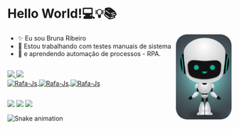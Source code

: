 # Hello World!💻💡📚

<div>
  <img align="right" width="125" style="border-radius: 25px; display: block; margin: auto" src="https://github.com/devBruna/devBruna/blob/main/imagem.jpg"/>

  - ✨ Eu sou Bruna Ribeiro
  - 🔭 Estou trabalhando com testes manuais de sistema
  - 🌱 e aprendendo automação de processos - RPA.
</div>  

  ##

<div>
  <a href="https://github.com/devBruna">
  <img height="170em" src="https://github-readme-stats.vercel.app/api?username=devBruna&show_icons=true&theme=cobalt&include_all_commits=true&count_private=true"/>
  <img height="170em" src="https://github-readme-stats.vercel.app/api/top-langs/?username=devBruna&layout=default&langs_count=7&theme=cobalt"/>
</div>
 
<div>
   <img align="center" alt="Rafa-Js" height="40" width="50" src="https://cdn.jsdelivr.net/gh/devicons/devicon/icons/javascript/javascript-original.svg" />
   <img align="center" alt="Rafa-Js" height="40" width="50" src="https://cdn.jsdelivr.net/gh/devicons/devicon/icons/microsoftsqlserver/microsoftsqlserver-plain-wordmark.svg" />
   <img align="center" alt="Rafa-Js" height="40" width="50" src="https://cdn.jsdelivr.net/gh/devicons/devicon/icons/css3/css3-original-wordmark.svg" />


 ##
 
<div> 
 <a href="https://www.linkedin.com/in/bruna-jribeiro/" target="_blank"><img src="https://img.shields.io/badge/-LinkedIn-%230077B5?style=for-the-badge&logo=linkedin&logoColor=white" target="_blank"></a>
 <a href="https://instagram.com/brunajrc" target="_blank"><img src="https://img.shields.io/badge/-Instagram-%23E4405F?style=for-the-badge&logo=instagram&logoColor=white"      target="_blank"></a>
 <a href = "mailto:ti.brunaribeiro@gmail.com"><img src="https://img.shields.io/badge/-Gmail-%CD853F?style=for-the-badge&logo=gmail&logoColor=white" target="_blank"></a> 
  
 ![Snake animation](https://github.com/devBruna/devBruna/blob/output/github-contribution-grid-snake.svg)
  
</div>
 

<!--
**devBruna/devBruna** is a ✨ _special_ ✨ repository because its `README.md` (this file) appears on your GitHub profile.

Here are some ideas to get you started:

- 🔭 I’m currently working on ...
- 🌱 I’m currently learning ...
- 👯 I’m looking to collaborate on ...
- 🤔 I’m looking for help with ...
- 💬 Ask me about ...
- 📫 How to reach me: ...
- 😄 Pronouns: ...
- ⚡ Fun fact: ...
-->
